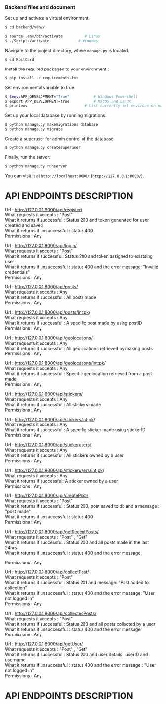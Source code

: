 ### Backend files and document


Set up and activate a virtual environment:

```bash
$ cd backend/venv/

$ source .env/bin/activate          # Linux
$ ./Scripts/activate             # Windows
```

Navigate to the project directory, where `manage.py` is located.

```bash
$ cd PostCard
```

Install the required packages to your environment.:

```bash
$ pip install -r requirements.txt
```

Set environmental variable to true.

```bash
$ $env:APP_DEVELOPMENT="True"           # Windows Powershell
$ export APP_DEVELOPMENT=true           # MacOS and Linux
$ printenv                          # List currently set environs on macos and linux
```

Set up your local database by running migrations:

```bash
$ python manage.py makemigrations database
$ python manage.py migrate
```

Create a superuser for admin control of the database

```bash
$ python manage.py createsuperuser
```

Finally, run the server:

```bash
$ python manage.py runserver
```

You can visit it at `http://localhost:8000/` (`http://127.0.0.1:8000/`).

# API ENDPOINTS DESCRIPTION #

Url : http://127.0.0.1:8000/api/register/ <br>
What requests it accepts : "Post" <br>
What it returns if successful : Status 200 and token generated for user created and saved <br>
What it returns if unsuccessful : status 400 <br>
Permissions : Any <br>

Url : http://127.0.0.1:8000/api/login/ <br>
What requests it accepts : "Post" <br>
What it returns if successful: Status 200 and token assigned to existsing user <br>
What it returns if unsuccessful : status 400 and the error message: "Invalid credentials" <br>
Permissions : Any <br>

Url : http://127.0.0.1:8000/api/posts/ <br>
What requests it accepts : Any <br>
What it returns if successful : All posts made <br>
Permissions : Any <br>

Url : http://127.0.0.1:8000/api/posts/<int:pk>/ <br>
What requests it accepts : Any <br>
What it returns if successful : A specific post made by using postID <br>
Permissions : Any <br>

Url : http://127.0.0.1:8000/api/geolocations/ <br>
What requests it accepts : Any <br>
What it returns if successful : All geolocations retrieved by making posts <br>
Permissions : Any <br>

Url : http://127.0.0.1:8000/api/geolocations/<int:pk>/ <br>
What requests it accepts : Any <br>
What it returns if successful : Specific geolocation retrieved from a post made <br>
Permissions : Any <br>

Url : http://127.0.0.1:8000/api/stickers/ <br>
What requests it accepts : Any <br>
What it returns if successful : All stickers made <br>
Permissions : Any <br>

Url : http://127.0.0.1:8000/api/stickers/<int:pk>/ <br>
What requests it accepts : Any <br>
What it returns if successful : A specific sticker made using stickerID <br>
Permissions : Any <br>

Url : http://127.0.0.1:8000/api/stickerusers/ <br>
What requests it accepts : Any <br>
What it returns if successful : All stickers owned by a user <br>
Permissions : Any <br>

Url : http://127.0.0.1:8000/api/stickerusers/<int:pk>/ <br>
What requests it accepts : Any <br>
What it returns if successful: A sticker owned by a user <br>
Permissions : Any <br>

Url : http://127.0.0.1:8000/api/createPost/ <br>
What requests it accepts : "Post" <br>
What it returns if successful : Status 200, post saved to db and a message : "post made" <br>
What it returns if unsuccessful : status 400 <br>
Permissions : Any <br>

Url : http://127.0.0.1:8000/api/getRecentPosts/ <br>
What requests it accepts : "Post" , "Get" <br>
What it returns if successful : Status 200 and all posts made in the last 24hrs <br>
What it returns if unsuccessful : status 400 and the error message <br>

Permissions : Any <br>

Url : http://127.0.0.1:8000/api/collectPost/ <br>
What requests it accepts : "Post" <br>
What it returns if successful : Status 201 and message: "Post added to collection" <br>
What it returns if unsuccessful : status 400 and the error message: "User not logged in" <br>
Permissions : Any <br>

Url : http://127.0.0.1:8000/api/collectedPosts/ <br>
What requests it accepts : "Post" <br>
What it returns if successful : Status 200 and all posts collected by a user <br>
What it returns if unsuccessful : status 400 and the error message <br>
Permissions : Any <br>

Url : http://127.0.0.1:8000/api/getUser/ <br>
What requests it accepts : "Post" , "Get" <br>
What it returns if successful : Status 200 and user details : userID and username <br>
What it returns if unsuccessful : status 400 and the error message : "User not logged in" <br>
Permissions : Any <br>

# API ENDPOINTS DESCRIPTION #
